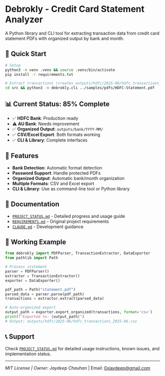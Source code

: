 # Debrokly - Credit Card Statement Analyzer

A Python library and CLI tool for extracting transaction data from credit card statement PDFs with organized output by bank and month.

## 🚀 Quick Start

```bash
# Setup
python3 -m venv .venv && source .venv/bin/activate
pip install -r requirements.txt

# Extract transactions (creates outputs/hdfc/2025-06/hdfc_transactions_2025-06.csv)
cd src && python3 -m debrokly.cli ../samples/pdfs/HDFC-Statement.pdf
```

## 📊 Current Status: 85% Complete

- ✅ **HDFC Bank**: Production ready
- ⚠️ **AU Bank**: Needs improvement  
- ✅ **Organized Output**: `outputs/bank/YYYY-MM/`
- ✅ **CSV/Excel Export**: Both formats working
- ✅ **CLI & Library**: Complete interfaces

## 📁 Features

- **Bank Detection**: Automatic format detection
- **Password Support**: Handle protected PDFs
- **Organized Output**: Automatic bank/month organization
- **Multiple Formats**: CSV and Excel export
- **CLI & Library**: Use as command-line tool or Python library

## 📖 Documentation

- [`PROJECT_STATUS.md`](PROJECT_STATUS.md) - Detailed progress and usage guide
- [`REQUIREMENTS.md`](REQUIREMENTS.md) - Original project requirements  
- [`CLAUDE.md`](CLAUDE.md) - Development guidance

## 🧪 Working Example

```python
from debrokly import PDFParser, TransactionExtractor, DataExporter
from pathlib import Path

# Process statement
parser = PDFParser()
extractor = TransactionExtractor()
exporter = DataExporter()

pdf_path = Path("statement.pdf")
parsed_data = parser.parse(pdf_path)
transactions = extractor.extract(parsed_data)

# Auto-organized export
output_path = exporter.export_organized(transactions, format='csv')
print(f"Exported to: {output_path}")
# Output: outputs/hdfc/2025-06/hdfc_transactions_2025-06.csv
```

## 📞 Support

Check [`PROJECT_STATUS.md`](PROJECT_STATUS.md) for detailed usage instructions, known issues, and implementation status.

---

*MIT License | Owner: Jaydeep Chauhan* | Email: 0xjaydeep@gmail.com
